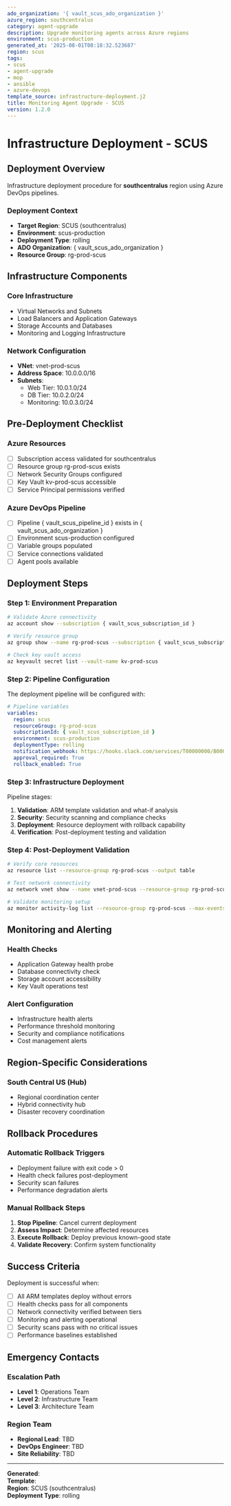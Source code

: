 ```yaml
---
ado_organization: '{ vault_scus_ado_organization }'
azure_region: southcentralus
category: agent-upgrade
description: Upgrade monitoring agents across Azure regions
environment: scus-production
generated_at: '2025-08-01T08:18:32.523687'
region: scus
tags:
- scus
- agent-upgrade
- mop
- ansible
- azure-devops
template_source: infrastructure-deployment.j2
title: Monitoring Agent Upgrade - SCUS
version: 1.2.0
---
```


# Infrastructure Deployment - SCUS

## Deployment Overview

Infrastructure deployment procedure for **southcentralus** region using Azure DevOps pipelines.

### Deployment Context

- **Target Region**: SCUS (southcentralus)
- **Environment**: scus-production
- **Deployment Type**: rolling
- **ADO Organization**: { vault_scus_ado_organization }
- **Resource Group**: rg-prod-scus

## Infrastructure Components

### Core Infrastructure
- Virtual Networks and Subnets
- Load Balancers and Application Gateways  
- Storage Accounts and Databases
- Monitoring and Logging Infrastructure

### Network Configuration
- **VNet**: vnet-prod-scus
- **Address Space**: 10.0.0.0/16
- **Subnets**:
  - Web Tier: 10.0.1.0/24
  - DB Tier: 10.0.2.0/24
  - Monitoring: 10.0.3.0/24

## Pre-Deployment Checklist

### Azure Resources
- [ ] Subscription access validated for southcentralus
- [ ] Resource group rg-prod-scus exists
- [ ] Network Security Groups configured
- [ ] Key Vault kv-prod-scus accessible
- [ ] Service Principal permissions verified

### Azure DevOps Pipeline
- [ ] Pipeline { vault_scus_pipeline_id } exists in { vault_scus_ado_organization }
- [ ] Environment scus-production configured
- [ ] Variable groups populated
- [ ] Service connections validated
- [ ] Agent pools available

## Deployment Steps

### Step 1: Environment Preparation

```bash
# Validate Azure connectivity
az account show --subscription { vault_scus_subscription_id }

# Verify resource group
az group show --name rg-prod-scus --subscription { vault_scus_subscription_id }

# Check key vault access
az keyvault secret list --vault-name kv-prod-scus
```

### Step 2: Pipeline Configuration

The deployment pipeline will be configured with:

```yaml
# Pipeline variables
variables:
  region: scus
  resourceGroup: rg-prod-scus
  subscriptionId: { vault_scus_subscription_id }
  environment: scus-production
  deploymentType: rolling
  notification_webhook: https://hooks.slack.com/services/T00000000/B00000000/XXXXXXXXXXXXXXXXXXXXXXXX
  approval_required: True
  rollback_enabled: True
```

### Step 3: Infrastructure Deployment

Pipeline stages:
1. **Validation**: ARM template validation and what-if analysis
2. **Security**: Security scanning and compliance checks
3. **Deployment**: Resource deployment with rollback capability
4. **Verification**: Post-deployment testing and validation

### Step 4: Post-Deployment Validation

```bash
# Verify core resources
az resource list --resource-group rg-prod-scus --output table

# Test network connectivity
az network vnet show --name vnet-prod-scus --resource-group rg-prod-scus

# Validate monitoring setup
az monitor activity-log list --resource-group rg-prod-scus --max-events 5
```

## Monitoring and Alerting

### Health Checks
- Application Gateway health probe
- Database connectivity check  
- Storage account accessibility
- Key Vault operations test

### Alert Configuration
- Infrastructure health alerts
- Performance threshold monitoring
- Security and compliance notifications
- Cost management alerts

## Region-Specific Considerations

### South Central US (Hub)
- Regional coordination center
- Hybrid connectivity hub
- Disaster recovery coordination

## Rollback Procedures

### Automatic Rollback Triggers
- Deployment failure with exit code > 0
- Health check failures post-deployment
- Security scan failures
- Performance degradation alerts

### Manual Rollback Steps
1. **Stop Pipeline**: Cancel current deployment
2. **Assess Impact**: Determine affected resources
3. **Execute Rollback**: Deploy previous known-good state
4. **Validate Recovery**: Confirm system functionality

## Success Criteria

Deployment is successful when:
- [ ] All ARM templates deploy without errors
- [ ] Health checks pass for all components
- [ ] Network connectivity verified between tiers
- [ ] Monitoring and alerting operational
- [ ] Security scans pass with no critical issues
- [ ] Performance baselines established

## Emergency Contacts

### Escalation Path
- **Level 1**: Operations Team
- **Level 2**: Infrastructure Team  
- **Level 3**: Architecture Team

### Region Team
- **Regional Lead**: TBD
- **DevOps Engineer**: TBD
- **Site Reliability**: TBD

---

**Generated**:   
**Template**:   
**Region**: SCUS (southcentralus)  
**Deployment Type**: rolling